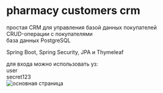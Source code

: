 # pharmacy customers crm

простая CRM для управления базой данных покупателей <br>
CRUD-операции с покупателями <br>
база данных PostgreSQL <br>

Spring Boot, Spring Security, JPA и Thymeleaf

для входа можно использовать уз:<br>
user<br>
secret123<br>
<img src="https://github.com/magnusua/pharmacy/blob/master/Screenshot_1.jpg" alt="основная страница">
